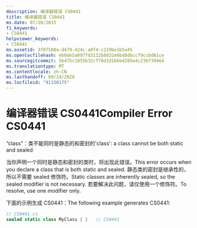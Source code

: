 ```yaml
---
description: 编译器错误 CS0441
title: 编译器错误 CS0441
ms.date: 07/20/2015
f1_keywords:
- CS0441
helpviewer_keywords:
- CS0441
ms.assetid: 3f07500a-d479-424c-a0f4-c219be1b5a45
ms.openlocfilehash: eb0de5a097fd3112b8d32e6bd8dbccf9ccbd61ce
ms.sourcegitcommit: 5b475c1855b32cf78d2d1bbb4295e4c236f39464
ms.translationtype: MT
ms.contentlocale: zh-CN
ms.lasthandoff: 09/24/2020
ms.locfileid: "91150175"
---
```

# <a name="compiler-error-cs0441"></a><span data-ttu-id="dc988-103">编译器错误 CS0441</span><span class="sxs-lookup"><span data-stu-id="dc988-103">Compiler Error CS0441</span></span>

<span data-ttu-id="dc988-104">“class”：类不能同时是静态的和密封的</span><span class="sxs-lookup"><span data-stu-id="dc988-104">'class': a class cannot be both static and sealed</span></span>  
  
 <span data-ttu-id="dc988-105">当你声明一个同时是静态和密封的类时，将出现此错误。</span><span class="sxs-lookup"><span data-stu-id="dc988-105">This error occurs when you declare a class that is both static and sealed.</span></span> <span data-ttu-id="dc988-106">静态类的密封是继承性的，所以不需要 sealed 修饰符。</span><span class="sxs-lookup"><span data-stu-id="dc988-106">Static classes are inherently sealed, so the sealed modifier is not necessary.</span></span> <span data-ttu-id="dc988-107">若要解决此问题，请仅使用一个修饰符。</span><span class="sxs-lookup"><span data-stu-id="dc988-107">To resolve, use one modifier only.</span></span>  
  
 <span data-ttu-id="dc988-108">下面的示例生成 CS0441：</span><span class="sxs-lookup"><span data-stu-id="dc988-108">The following example generates CS0441:</span></span>  
  
```csharp  
// CS0441.cs  
sealed static class MyClass { }   // CS0441  
```
